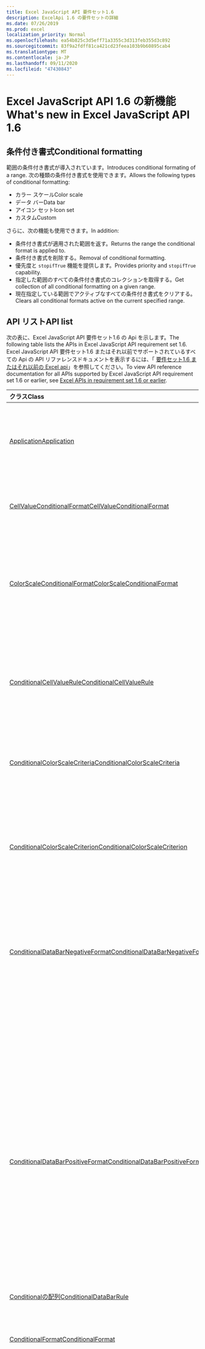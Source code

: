 ```yaml
---
title: Excel JavaScript API 要件セット1.6
description: ExcelApi 1.6 の要件セットの詳細
ms.date: 07/26/2019
ms.prod: excel
localization_priority: Normal
ms.openlocfilehash: ea54b825c3d5eff71a3355c3d313feb355d3c892
ms.sourcegitcommit: 83f9a2fdff81ca421cd23feea103b9b60895cab4
ms.translationtype: MT
ms.contentlocale: ja-JP
ms.lasthandoff: 09/11/2020
ms.locfileid: "47430843"
---
```

# <a name="whats-new-in-excel-javascript-api-16"></a><span data-ttu-id="142ec-103">Excel JavaScript API 1.6 の新機能</span><span class="sxs-lookup"><span data-stu-id="142ec-103">What's new in Excel JavaScript API 1.6</span></span>

## <a name="conditional-formatting"></a><span data-ttu-id="142ec-104">条件付き書式</span><span class="sxs-lookup"><span data-stu-id="142ec-104">Conditional formatting</span></span>

<span data-ttu-id="142ec-105">範囲の条件付き書式が導入されています。</span><span class="sxs-lookup"><span data-stu-id="142ec-105">Introduces conditional formating of a range.</span></span> <span data-ttu-id="142ec-106">次の種類の条件付き書式を使用できます。</span><span class="sxs-lookup"><span data-stu-id="142ec-106">Allows the following types of conditional formatting:</span></span>

* <span data-ttu-id="142ec-107">カラー スケール</span><span class="sxs-lookup"><span data-stu-id="142ec-107">Color scale</span></span>
* <span data-ttu-id="142ec-108">データ バー</span><span class="sxs-lookup"><span data-stu-id="142ec-108">Data bar</span></span>
* <span data-ttu-id="142ec-109">アイコン セット</span><span class="sxs-lookup"><span data-stu-id="142ec-109">Icon set</span></span>
* <span data-ttu-id="142ec-110">カスタム</span><span class="sxs-lookup"><span data-stu-id="142ec-110">Custom</span></span>

<span data-ttu-id="142ec-111">さらに、次の機能も使用できます。</span><span class="sxs-lookup"><span data-stu-id="142ec-111">In addition:</span></span>

* <span data-ttu-id="142ec-112">条件付き書式が適用された範囲を返す。</span><span class="sxs-lookup"><span data-stu-id="142ec-112">Returns the range the conditional format is applied to.</span></span>
* <span data-ttu-id="142ec-113">条件付き書式を削除する。</span><span class="sxs-lookup"><span data-stu-id="142ec-113">Removal of conditional formatting.</span></span>
* <span data-ttu-id="142ec-114">優先度と `stopifTrue` 機能を提供します。</span><span class="sxs-lookup"><span data-stu-id="142ec-114">Provides priority and `stopifTrue` capability.</span></span>
* <span data-ttu-id="142ec-115">指定した範囲のすべての条件付き書式のコレクションを取得する。</span><span class="sxs-lookup"><span data-stu-id="142ec-115">Get collection of all conditional formatting on a given range.</span></span>
* <span data-ttu-id="142ec-116">現在指定している範囲でアクティブなすべての条件付き書式をクリアする。</span><span class="sxs-lookup"><span data-stu-id="142ec-116">Clears all conditional formats active on the current specified range.</span></span>

## <a name="api-list"></a><span data-ttu-id="142ec-117">API リスト</span><span class="sxs-lookup"><span data-stu-id="142ec-117">API list</span></span>

<span data-ttu-id="142ec-118">次の表に、Excel JavaScript API 要件セット1.6 の Api を示します。</span><span class="sxs-lookup"><span data-stu-id="142ec-118">The following table lists the APIs in Excel JavaScript API requirement set 1.6.</span></span> <span data-ttu-id="142ec-119">Excel JavaScript API 要件セット1.6 またはそれ以前でサポートされているすべての Api の API リファレンスドキュメントを表示するには、「 [要件セット1.6 またはそれ以前の Excel api](/javascript/api/excel?view=excel-js-1.6&preserve-view=true)」を参照してください。</span><span class="sxs-lookup"><span data-stu-id="142ec-119">To view API reference documentation for all APIs supported by Excel JavaScript API requirement set 1.6 or earlier, see [Excel APIs in requirement set 1.6 or earlier](/javascript/api/excel?view=excel-js-1.6&preserve-view=true).</span></span>

| <span data-ttu-id="142ec-120">クラス</span><span class="sxs-lookup"><span data-stu-id="142ec-120">Class</span></span> | <span data-ttu-id="142ec-121">フィールド</span><span class="sxs-lookup"><span data-stu-id="142ec-121">Fields</span></span> | <span data-ttu-id="142ec-122">説明</span><span class="sxs-lookup"><span data-stu-id="142ec-122">Description</span></span> |
|:---|:---|:---|
|[<span data-ttu-id="142ec-123">Application</span><span class="sxs-lookup"><span data-stu-id="142ec-123">Application</span></span>](/javascript/api/excel/excel.application)|[<span data-ttu-id="142ec-124">suspendApiCalculationUntilNextSync()</span><span class="sxs-lookup"><span data-stu-id="142ec-124">suspendApiCalculationUntilNextSync()</span></span>](/javascript/api/excel/excel.application#suspendapicalculationuntilnextsync--)|<span data-ttu-id="142ec-p103">次の "context.sync()" が呼び出されるまで、計算を中断します。設定されると、依存関係が確実に伝達されるようにブックを再計算するのは開発者の責任です。</span><span class="sxs-lookup"><span data-stu-id="142ec-p103">Suspends calculation until the next "context.sync()" is called. Once set, it is the developer's responsibility to re-calc the workbook, to ensure that any dependencies are propagated.</span></span>|
|[<span data-ttu-id="142ec-127">CellValueConditionalFormat</span><span class="sxs-lookup"><span data-stu-id="142ec-127">CellValueConditionalFormat</span></span>](/javascript/api/excel/excel.cellvalueconditionalformat)|[<span data-ttu-id="142ec-128">format</span><span class="sxs-lookup"><span data-stu-id="142ec-128">format</span></span>](/javascript/api/excel/excel.cellvalueconditionalformat#format)|<span data-ttu-id="142ec-129">書式設定オブジェクトを返し、条件付き書式のフォント、塗りつぶし、罫線などのプロパティをカプセル化します。</span><span class="sxs-lookup"><span data-stu-id="142ec-129">Returns a format object, encapsulating the conditional formats font, fill, borders, and other properties.</span></span>|
||[<span data-ttu-id="142ec-130">除外</span><span class="sxs-lookup"><span data-stu-id="142ec-130">rule</span></span>](/javascript/api/excel/excel.cellvalueconditionalformat#rule)|<span data-ttu-id="142ec-131">この条件付き書式の Rule オブジェクトを表します。</span><span class="sxs-lookup"><span data-stu-id="142ec-131">Represents the Rule object on this conditional format.</span></span>|
|[<span data-ttu-id="142ec-132">ColorScaleConditionalFormat</span><span class="sxs-lookup"><span data-stu-id="142ec-132">ColorScaleConditionalFormat</span></span>](/javascript/api/excel/excel.colorscaleconditionalformat)|[<span data-ttu-id="142ec-133">criteria</span><span class="sxs-lookup"><span data-stu-id="142ec-133">criteria</span></span>](/javascript/api/excel/excel.colorscaleconditionalformat#criteria)|<span data-ttu-id="142ec-134">カラースケールの基準。</span><span class="sxs-lookup"><span data-stu-id="142ec-134">The criteria of the color scale.</span></span> <span data-ttu-id="142ec-135">2ポイントのカラースケールを使用している場合、中点はオプションです。</span><span class="sxs-lookup"><span data-stu-id="142ec-135">Midpoint is optional when using a two point color scale.</span></span>|
||[<span data-ttu-id="142ec-136">threeColorScale</span><span class="sxs-lookup"><span data-stu-id="142ec-136">threeColorScale</span></span>](/javascript/api/excel/excel.colorscaleconditionalformat#threecolorscale)|<span data-ttu-id="142ec-137">True の場合、カラースケールには3つのポイント (最小、中点、最大) が設定されます。それ以外の場合は、2つ (最小、最大) が設定されます。</span><span class="sxs-lookup"><span data-stu-id="142ec-137">If true the color scale will have three points (minimum, midpoint, maximum), otherwise it will have two (minimum, maximum).</span></span>|
|[<span data-ttu-id="142ec-138">ConditionalCellValueRule</span><span class="sxs-lookup"><span data-stu-id="142ec-138">ConditionalCellValueRule</span></span>](/javascript/api/excel/excel.conditionalcellvaluerule)|[<span data-ttu-id="142ec-139">formula1</span><span class="sxs-lookup"><span data-stu-id="142ec-139">formula1</span></span>](/javascript/api/excel/excel.conditionalcellvaluerule#formula1)|<span data-ttu-id="142ec-140">条件付き書式ルールを評価するために必要な場合、数式。</span><span class="sxs-lookup"><span data-stu-id="142ec-140">The formula, if required, to evaluate the conditional format rule on.</span></span>|
||[<span data-ttu-id="142ec-141">formula2</span><span class="sxs-lookup"><span data-stu-id="142ec-141">formula2</span></span>](/javascript/api/excel/excel.conditionalcellvaluerule#formula2)|<span data-ttu-id="142ec-142">条件付き書式ルールを評価するために必要な場合、数式。</span><span class="sxs-lookup"><span data-stu-id="142ec-142">The formula, if required, to evaluate the conditional format rule on.</span></span>|
||[<span data-ttu-id="142ec-143">operator</span><span class="sxs-lookup"><span data-stu-id="142ec-143">operator</span></span>](/javascript/api/excel/excel.conditionalcellvaluerule#operator)|<span data-ttu-id="142ec-144">テキスト条件付き書式の演算子を指定します。</span><span class="sxs-lookup"><span data-stu-id="142ec-144">The operator of the text conditional format.</span></span>|
|[<span data-ttu-id="142ec-145">ConditionalColorScaleCriteria</span><span class="sxs-lookup"><span data-stu-id="142ec-145">ConditionalColorScaleCriteria</span></span>](/javascript/api/excel/excel.conditionalcolorscalecriteria)|[<span data-ttu-id="142ec-146">maximum</span><span class="sxs-lookup"><span data-stu-id="142ec-146">maximum</span></span>](/javascript/api/excel/excel.conditionalcolorscalecriteria#maximum)|<span data-ttu-id="142ec-147">最大ポイントのカラー スケール条件。</span><span class="sxs-lookup"><span data-stu-id="142ec-147">The maximum point Color Scale Criterion.</span></span>|
||[<span data-ttu-id="142ec-148">地点</span><span class="sxs-lookup"><span data-stu-id="142ec-148">midpoint</span></span>](/javascript/api/excel/excel.conditionalcolorscalecriteria#midpoint)|<span data-ttu-id="142ec-149">カラー スケールが 3 色スケールの場合のカラー スケール条件の中間値。</span><span class="sxs-lookup"><span data-stu-id="142ec-149">The midpoint Color Scale Criterion if the color scale is a 3-color scale.</span></span>|
||[<span data-ttu-id="142ec-150">minimum</span><span class="sxs-lookup"><span data-stu-id="142ec-150">minimum</span></span>](/javascript/api/excel/excel.conditionalcolorscalecriteria#minimum)|<span data-ttu-id="142ec-151">最小ポイントのカラー スケール条件。</span><span class="sxs-lookup"><span data-stu-id="142ec-151">The minimum point Color Scale Criterion.</span></span>|
|[<span data-ttu-id="142ec-152">ConditionalColorScaleCriterion</span><span class="sxs-lookup"><span data-stu-id="142ec-152">ConditionalColorScaleCriterion</span></span>](/javascript/api/excel/excel.conditionalcolorscalecriterion)|[<span data-ttu-id="142ec-153">color</span><span class="sxs-lookup"><span data-stu-id="142ec-153">color</span></span>](/javascript/api/excel/excel.conditionalcolorscalecriterion#color)|<span data-ttu-id="142ec-154">色スケールの色を表す HTML カラーコード。</span><span class="sxs-lookup"><span data-stu-id="142ec-154">HTML color code representation of the color scale color.</span></span> <span data-ttu-id="142ec-155">例:</span><span class="sxs-lookup"><span data-stu-id="142ec-155">E.g.</span></span> <span data-ttu-id="142ec-156">#FF0000 は赤を表します。</span><span class="sxs-lookup"><span data-stu-id="142ec-156">#FF0000 represents Red.</span></span>|
||[<span data-ttu-id="142ec-157">formula</span><span class="sxs-lookup"><span data-stu-id="142ec-157">formula</span></span>](/javascript/api/excel/excel.conditionalcolorscalecriterion#formula)|<span data-ttu-id="142ec-158">数値、数式、(型が LowestValue の場合は) null。</span><span class="sxs-lookup"><span data-stu-id="142ec-158">A number, a formula, or null (if Type is LowestValue).</span></span>|
||[<span data-ttu-id="142ec-159">type</span><span class="sxs-lookup"><span data-stu-id="142ec-159">type</span></span>](/javascript/api/excel/excel.conditionalcolorscalecriterion#type)|<span data-ttu-id="142ec-160">条件式の基準となる条件式を指定します。</span><span class="sxs-lookup"><span data-stu-id="142ec-160">What the criterion conditional formula should be based on.</span></span>|
|[<span data-ttu-id="142ec-161">ConditionalDataBarNegativeFormat</span><span class="sxs-lookup"><span data-stu-id="142ec-161">ConditionalDataBarNegativeFormat</span></span>](/javascript/api/excel/excel.conditionaldatabarnegativeformat)|[<span data-ttu-id="142ec-162">borderColor</span><span class="sxs-lookup"><span data-stu-id="142ec-162">borderColor</span></span>](/javascript/api/excel/excel.conditionaldatabarnegativeformat#bordercolor)|<span data-ttu-id="142ec-163">枠線の色を表す HTML カラー コード。形式は #RRGGBB (例: "FFA500")、または名前付きの HTML 色 (例: "オレンジ") です。</span><span class="sxs-lookup"><span data-stu-id="142ec-163">HTML color code representing the color of the border line, of the form #RRGGBB (e.g. "FFA500") or as a named HTML color (e.g. "orange").</span></span>|
||[<span data-ttu-id="142ec-164">fillColor</span><span class="sxs-lookup"><span data-stu-id="142ec-164">fillColor</span></span>](/javascript/api/excel/excel.conditionaldatabarnegativeformat#fillcolor)|<span data-ttu-id="142ec-165">塗りつぶしの色を表す HTML カラー コード。#RRGGBB 形式 (例: "FFA500")、または名前付きの HTML 色 (例: "orange") として示されます。</span><span class="sxs-lookup"><span data-stu-id="142ec-165">HTML color code representing the fill color, of the form #RRGGBB (e.g. "FFA500") or as a named HTML color (e.g. "orange").</span></span>|
||[<span data-ttu-id="142ec-166">matchPositiveBorderColor</span><span class="sxs-lookup"><span data-stu-id="142ec-166">matchPositiveBorderColor</span></span>](/javascript/api/excel/excel.conditionaldatabarnegativeformat#matchpositivebordercolor)|<span data-ttu-id="142ec-167">負の DataBar に正の DataBar と同じ枠線の色があるかどうかを表すブール値。</span><span class="sxs-lookup"><span data-stu-id="142ec-167">Boolean representation of whether or not the negative DataBar has the same border color as the positive DataBar.</span></span>|
||[<span data-ttu-id="142ec-168">matchPositiveFillColor</span><span class="sxs-lookup"><span data-stu-id="142ec-168">matchPositiveFillColor</span></span>](/javascript/api/excel/excel.conditionaldatabarnegativeformat#matchpositivefillcolor)|<span data-ttu-id="142ec-169">負の DataBar に正の DataBar と同じ塗りつぶしの色があるかどうかを表すブール値。</span><span class="sxs-lookup"><span data-stu-id="142ec-169">Boolean representation of whether or not the negative DataBar has the same fill color as the positive DataBar.</span></span>|
|[<span data-ttu-id="142ec-170">ConditionalDataBarPositiveFormat</span><span class="sxs-lookup"><span data-stu-id="142ec-170">ConditionalDataBarPositiveFormat</span></span>](/javascript/api/excel/excel.conditionaldatabarpositiveformat)|[<span data-ttu-id="142ec-171">borderColor</span><span class="sxs-lookup"><span data-stu-id="142ec-171">borderColor</span></span>](/javascript/api/excel/excel.conditionaldatabarpositiveformat#bordercolor)|<span data-ttu-id="142ec-172">枠線の色を表す HTML カラー コード。形式は #RRGGBB (例: "FFA500")、または名前付きの HTML 色 (例: "オレンジ") です。</span><span class="sxs-lookup"><span data-stu-id="142ec-172">HTML color code representing the color of the border line, of the form #RRGGBB (e.g. "FFA500") or as a named HTML color (e.g. "orange").</span></span>|
||[<span data-ttu-id="142ec-173">fillColor</span><span class="sxs-lookup"><span data-stu-id="142ec-173">fillColor</span></span>](/javascript/api/excel/excel.conditionaldatabarpositiveformat#fillcolor)|<span data-ttu-id="142ec-174">塗りつぶしの色を表す HTML カラー コード。#RRGGBB 形式 (例: "FFA500")、または名前付きの HTML 色 (例: "orange") として示されます。</span><span class="sxs-lookup"><span data-stu-id="142ec-174">HTML color code representing the fill color, of the form #RRGGBB (e.g. "FFA500") or as a named HTML color (e.g. "orange").</span></span>|
||[<span data-ttu-id="142ec-175">gradientFill</span><span class="sxs-lookup"><span data-stu-id="142ec-175">gradientFill</span></span>](/javascript/api/excel/excel.conditionaldatabarpositiveformat#gradientfill)|<span data-ttu-id="142ec-176">DataBar のグラデーションの有無を表すブール値。</span><span class="sxs-lookup"><span data-stu-id="142ec-176">Boolean representation of whether or not the DataBar has a gradient.</span></span>|
|[<span data-ttu-id="142ec-177">Conditionalの配列</span><span class="sxs-lookup"><span data-stu-id="142ec-177">ConditionalDataBarRule</span></span>](/javascript/api/excel/excel.conditionaldatabarrule)|[<span data-ttu-id="142ec-178">formula</span><span class="sxs-lookup"><span data-stu-id="142ec-178">formula</span></span>](/javascript/api/excel/excel.conditionaldatabarrule#formula)|<span data-ttu-id="142ec-179">databar のルールを評価するために必要な場合、数式。</span><span class="sxs-lookup"><span data-stu-id="142ec-179">The formula, if required, to evaluate the databar rule on.</span></span>|
||[<span data-ttu-id="142ec-180">type</span><span class="sxs-lookup"><span data-stu-id="142ec-180">type</span></span>](/javascript/api/excel/excel.conditionaldatabarrule#type)|<span data-ttu-id="142ec-181">Databar のルールの種類。</span><span class="sxs-lookup"><span data-stu-id="142ec-181">The type of rule for the databar.</span></span>|
|[<span data-ttu-id="142ec-182">ConditionalFormat</span><span class="sxs-lookup"><span data-stu-id="142ec-182">ConditionalFormat</span></span>](/javascript/api/excel/excel.conditionalformat)|[<span data-ttu-id="142ec-183">delete()</span><span class="sxs-lookup"><span data-stu-id="142ec-183">delete()</span></span>](/javascript/api/excel/excel.conditionalformat#delete--)|<span data-ttu-id="142ec-184">この条件付き書式を削除します。</span><span class="sxs-lookup"><span data-stu-id="142ec-184">Deletes this conditional format.</span></span>|
||[<span data-ttu-id="142ec-185">getRange()</span><span class="sxs-lookup"><span data-stu-id="142ec-185">getRange()</span></span>](/javascript/api/excel/excel.conditionalformat#getrange--)|<span data-ttu-id="142ec-186">条件付き書式が適用された範囲を返す。</span><span class="sxs-lookup"><span data-stu-id="142ec-186">Returns the range the conditonal format is applied to.</span></span> <span data-ttu-id="142ec-187">複数の範囲に条件付き書式を適用すると、エラーがスローされます。</span><span class="sxs-lookup"><span data-stu-id="142ec-187">Throws an error if the conditional format is applied to multiple ranges.</span></span> <span data-ttu-id="142ec-188">読み取り専用です。</span><span class="sxs-lookup"><span data-stu-id="142ec-188">Read-only.</span></span>|
||[<span data-ttu-id="142ec-189">getRangeOrNullObject()</span><span class="sxs-lookup"><span data-stu-id="142ec-189">getRangeOrNullObject()</span></span>](/javascript/api/excel/excel.conditionalformat#getrangeornullobject--)|<span data-ttu-id="142ec-190">Conditonal 書式が適用される範囲を返します。または、複数の範囲に条件付き書式が適用されている場合は、null オブジェクトを返します。</span><span class="sxs-lookup"><span data-stu-id="142ec-190">Returns the range the conditonal format is applied to, or a null object if the conditional format is applied to multiple ranges.</span></span> <span data-ttu-id="142ec-191">読み取り専用です。</span><span class="sxs-lookup"><span data-stu-id="142ec-191">Read-only.</span></span>|
||[<span data-ttu-id="142ec-192">的</span><span class="sxs-lookup"><span data-stu-id="142ec-192">priority</span></span>](/javascript/api/excel/excel.conditionalformat#priority)|<span data-ttu-id="142ec-193">この条件付き書式が現在存在している条件付き書式コレクション内の優先度 (またはインデックス)。</span><span class="sxs-lookup"><span data-stu-id="142ec-193">The priority (or index) within the conditional format collection that this conditional format currently exists in.</span></span> <span data-ttu-id="142ec-194">これも変更する</span><span class="sxs-lookup"><span data-stu-id="142ec-194">Changing this also</span></span>|
||[<span data-ttu-id="142ec-195">cellValue</span><span class="sxs-lookup"><span data-stu-id="142ec-195">cellValue</span></span>](/javascript/api/excel/excel.conditionalformat#cellvalue)|<span data-ttu-id="142ec-196">現在の条件付き書式が CellValue 型の場合は、セル値の条件付き書式プロパティを返します。</span><span class="sxs-lookup"><span data-stu-id="142ec-196">Returns the cell value conditional format properties if the current conditional format is a CellValue type.</span></span>|
||[<span data-ttu-id="142ec-197">cellValueOrNullObject</span><span class="sxs-lookup"><span data-stu-id="142ec-197">cellValueOrNullObject</span></span>](/javascript/api/excel/excel.conditionalformat#cellvalueornullobject)|<span data-ttu-id="142ec-198">現在の条件付き書式が CellValue 型の場合は、セル値の条件付き書式プロパティを返します。</span><span class="sxs-lookup"><span data-stu-id="142ec-198">Returns the cell value conditional format properties if the current conditional format is a CellValue type.</span></span>|
||[<span data-ttu-id="142ec-199">colorScale</span><span class="sxs-lookup"><span data-stu-id="142ec-199">colorScale</span></span>](/javascript/api/excel/excel.conditionalformat#colorscale)|<span data-ttu-id="142ec-200">現在の条件付き書式が ColorScale 型の場合は、ColorScale 条件付き書式プロパティを返します。</span><span class="sxs-lookup"><span data-stu-id="142ec-200">Returns the ColorScale conditional format properties if the current conditional format is an ColorScale type.</span></span> <span data-ttu-id="142ec-201">読み取り専用です。</span><span class="sxs-lookup"><span data-stu-id="142ec-201">Read-only.</span></span>|
||[<span data-ttu-id="142ec-202">colorScaleOrNullObject</span><span class="sxs-lookup"><span data-stu-id="142ec-202">colorScaleOrNullObject</span></span>](/javascript/api/excel/excel.conditionalformat#colorscaleornullobject)|<span data-ttu-id="142ec-203">現在の条件付き書式が ColorScale 型の場合は、ColorScale 条件付き書式プロパティを返します。</span><span class="sxs-lookup"><span data-stu-id="142ec-203">Returns the ColorScale conditional format properties if the current conditional format is an ColorScale type.</span></span> <span data-ttu-id="142ec-204">読み取り専用です。</span><span class="sxs-lookup"><span data-stu-id="142ec-204">Read-only.</span></span>|
||[<span data-ttu-id="142ec-205">配色</span><span class="sxs-lookup"><span data-stu-id="142ec-205">custom</span></span>](/javascript/api/excel/excel.conditionalformat#custom)|<span data-ttu-id="142ec-206">現在の条件付き書式がカスタム型の場合は、カスタムの条件付き書式プロパティを返します。</span><span class="sxs-lookup"><span data-stu-id="142ec-206">Returns the custom conditional format properties if the current conditional format is a custom type.</span></span> <span data-ttu-id="142ec-207">読み取り専用です。</span><span class="sxs-lookup"><span data-stu-id="142ec-207">Read-only.</span></span>|
||[<span data-ttu-id="142ec-208">customOrNullObject</span><span class="sxs-lookup"><span data-stu-id="142ec-208">customOrNullObject</span></span>](/javascript/api/excel/excel.conditionalformat#customornullobject)|<span data-ttu-id="142ec-209">現在の条件付き書式がカスタム型の場合は、カスタムの条件付き書式プロパティを返します。</span><span class="sxs-lookup"><span data-stu-id="142ec-209">Returns the custom conditional format properties if the current conditional format is a custom type.</span></span> <span data-ttu-id="142ec-210">読み取り専用です。</span><span class="sxs-lookup"><span data-stu-id="142ec-210">Read-only.</span></span>|
||[<span data-ttu-id="142ec-211">dataBar</span><span class="sxs-lookup"><span data-stu-id="142ec-211">dataBar</span></span>](/javascript/api/excel/excel.conditionalformat#databar)|<span data-ttu-id="142ec-212">現在の条件付き書式がデータバーの場合、データバーのプロパティを返します。</span><span class="sxs-lookup"><span data-stu-id="142ec-212">Returns the data bar properties if the current conditional format is a data bar.</span></span> <span data-ttu-id="142ec-213">読み取り専用です。</span><span class="sxs-lookup"><span data-stu-id="142ec-213">Read-only.</span></span>|
||[<span data-ttu-id="142ec-214">dataBarOrNullObject</span><span class="sxs-lookup"><span data-stu-id="142ec-214">dataBarOrNullObject</span></span>](/javascript/api/excel/excel.conditionalformat#databarornullobject)|<span data-ttu-id="142ec-215">現在の条件付き書式がデータバーの場合、データバーのプロパティを返します。</span><span class="sxs-lookup"><span data-stu-id="142ec-215">Returns the data bar properties if the current conditional format is a data bar.</span></span> <span data-ttu-id="142ec-216">読み取り専用です。</span><span class="sxs-lookup"><span data-stu-id="142ec-216">Read-only.</span></span>|
||[<span data-ttu-id="142ec-217">iconSet</span><span class="sxs-lookup"><span data-stu-id="142ec-217">iconSet</span></span>](/javascript/api/excel/excel.conditionalformat#iconset)|<span data-ttu-id="142ec-218">現在の条件付き書式が IconSet 型の場合は、IconSet 条件付き書式プロパティを返します。</span><span class="sxs-lookup"><span data-stu-id="142ec-218">Returns the IconSet conditional format properties if the current conditional format is an IconSet type.</span></span> <span data-ttu-id="142ec-219">読み取り専用です。</span><span class="sxs-lookup"><span data-stu-id="142ec-219">Read-only.</span></span>|
||[<span data-ttu-id="142ec-220">iconSetOrNullObject</span><span class="sxs-lookup"><span data-stu-id="142ec-220">iconSetOrNullObject</span></span>](/javascript/api/excel/excel.conditionalformat#iconsetornullobject)|<span data-ttu-id="142ec-221">現在の条件付き書式が IconSet 型の場合は、IconSet 条件付き書式プロパティを返します。</span><span class="sxs-lookup"><span data-stu-id="142ec-221">Returns the IconSet conditional format properties if the current conditional format is an IconSet type.</span></span> <span data-ttu-id="142ec-222">読み取り専用です。</span><span class="sxs-lookup"><span data-stu-id="142ec-222">Read-only.</span></span>|
||[<span data-ttu-id="142ec-223">id</span><span class="sxs-lookup"><span data-stu-id="142ec-223">id</span></span>](/javascript/api/excel/excel.conditionalformat#id)|<span data-ttu-id="142ec-224">現在の ConditionalFormatCollection 内での条件付き書式の優先順位。</span><span class="sxs-lookup"><span data-stu-id="142ec-224">The Priority of the Conditional Format within the current ConditionalFormatCollection.</span></span> <span data-ttu-id="142ec-225">読み取り専用です。</span><span class="sxs-lookup"><span data-stu-id="142ec-225">Read-only.</span></span>|
||[<span data-ttu-id="142ec-226">3-d</span><span class="sxs-lookup"><span data-stu-id="142ec-226">preset</span></span>](/javascript/api/excel/excel.conditionalformat#preset)|<span data-ttu-id="142ec-227">事前設定の条件の条件付き書式を返します。</span><span class="sxs-lookup"><span data-stu-id="142ec-227">Returns the preset criteria conditional format.</span></span> <span data-ttu-id="142ec-228">詳細については、「PresetCriteriaConditionalFormat」を参照してください。</span><span class="sxs-lookup"><span data-stu-id="142ec-228">See Excel.PresetCriteriaConditionalFormat for more details.</span></span>|
||[<span data-ttu-id="142ec-229">presetOrNullObject</span><span class="sxs-lookup"><span data-stu-id="142ec-229">presetOrNullObject</span></span>](/javascript/api/excel/excel.conditionalformat#presetornullobject)|<span data-ttu-id="142ec-230">事前設定の条件の条件付き書式を返します。</span><span class="sxs-lookup"><span data-stu-id="142ec-230">Returns the preset criteria conditional format.</span></span> <span data-ttu-id="142ec-231">詳細については、「PresetCriteriaConditionalFormat」を参照してください。</span><span class="sxs-lookup"><span data-stu-id="142ec-231">See Excel.PresetCriteriaConditionalFormat for more details.</span></span>|
||[<span data-ttu-id="142ec-232">textComparison</span><span class="sxs-lookup"><span data-stu-id="142ec-232">textComparison</span></span>](/javascript/api/excel/excel.conditionalformat#textcomparison)|<span data-ttu-id="142ec-233">現在の条件付き書式がテキスト型の場合、特定のテキスト条件付き書式プロパティを返します。</span><span class="sxs-lookup"><span data-stu-id="142ec-233">Returns the specific text conditional format properties if the current conditional format is a text type.</span></span>|
||[<span data-ttu-id="142ec-234">textComparisonOrNullObject</span><span class="sxs-lookup"><span data-stu-id="142ec-234">textComparisonOrNullObject</span></span>](/javascript/api/excel/excel.conditionalformat#textcomparisonornullobject)|<span data-ttu-id="142ec-235">現在の条件付き書式がテキスト型の場合、特定のテキスト条件付き書式プロパティを返します。</span><span class="sxs-lookup"><span data-stu-id="142ec-235">Returns the specific text conditional format properties if the current conditional format is a text type.</span></span>|
||[<span data-ttu-id="142ec-236">topBottom</span><span class="sxs-lookup"><span data-stu-id="142ec-236">topBottom</span></span>](/javascript/api/excel/excel.conditionalformat#topbottom)|<span data-ttu-id="142ec-237">現在の条件付き書式が TopBottom 型の場合、上位/下位条件付き書式プロパティを返します。</span><span class="sxs-lookup"><span data-stu-id="142ec-237">Returns the Top/Bottom conditional format properties if the current conditional format is an TopBottom type.</span></span>|
||[<span data-ttu-id="142ec-238">topBottomOrNullObject</span><span class="sxs-lookup"><span data-stu-id="142ec-238">topBottomOrNullObject</span></span>](/javascript/api/excel/excel.conditionalformat#topbottomornullobject)|<span data-ttu-id="142ec-239">現在の条件付き書式が TopBottom 型の場合、上位/下位条件付き書式プロパティを返します。</span><span class="sxs-lookup"><span data-stu-id="142ec-239">Returns the Top/Bottom conditional format properties if the current conditional format is an TopBottom type.</span></span>|
||[<span data-ttu-id="142ec-240">type</span><span class="sxs-lookup"><span data-stu-id="142ec-240">type</span></span>](/javascript/api/excel/excel.conditionalformat#type)|<span data-ttu-id="142ec-241">条件付き書式の種類を指定します。</span><span class="sxs-lookup"><span data-stu-id="142ec-241">A type of conditional format.</span></span> <span data-ttu-id="142ec-242">一度に設定できるのは1つだけです。</span><span class="sxs-lookup"><span data-stu-id="142ec-242">Only one can be set at a time.</span></span> <span data-ttu-id="142ec-243">読み取り専用です。</span><span class="sxs-lookup"><span data-stu-id="142ec-243">Read-only.</span></span>|
||[<span data-ttu-id="142ec-244">stopIfTrue</span><span class="sxs-lookup"><span data-stu-id="142ec-244">stopIfTrue</span></span>](/javascript/api/excel/excel.conditionalformat#stopiftrue)|<span data-ttu-id="142ec-245">この条件付き書式の条件が満たされた場合、優先順位の低い書式はそのセルに影響を及ぼしません。</span><span class="sxs-lookup"><span data-stu-id="142ec-245">If the conditions of this conditional format are met, no lower-priority formats shall take effect on that cell.</span></span>|
|[<span data-ttu-id="142ec-246">ConditionalFormatCollection</span><span class="sxs-lookup"><span data-stu-id="142ec-246">ConditionalFormatCollection</span></span>](/javascript/api/excel/excel.conditionalformatcollection)|[<span data-ttu-id="142ec-247">追加 (種類: ConditionalFormatType)</span><span class="sxs-lookup"><span data-stu-id="142ec-247">add(type: Excel.ConditionalFormatType)</span></span>](/javascript/api/excel/excel.conditionalformatcollection#add-type-)|<span data-ttu-id="142ec-248">新しい条件付き書式をコレクションの先頭/最上位の優先度に追加します。</span><span class="sxs-lookup"><span data-stu-id="142ec-248">Adds a new conditional format to the collection at the first/top priority.</span></span>|
||[<span data-ttu-id="142ec-249">clearAll ()</span><span class="sxs-lookup"><span data-stu-id="142ec-249">clearAll()</span></span>](/javascript/api/excel/excel.conditionalformatcollection#clearall--)|<span data-ttu-id="142ec-250">現在指定している範囲でアクティブなすべての条件付き書式をクリアする。</span><span class="sxs-lookup"><span data-stu-id="142ec-250">Clears all conditional formats active on the current specified range.</span></span>|
||[<span data-ttu-id="142ec-251">getCount()</span><span class="sxs-lookup"><span data-stu-id="142ec-251">getCount()</span></span>](/javascript/api/excel/excel.conditionalformatcollection#getcount--)|<span data-ttu-id="142ec-252">ブック内の条件付き書式の数を返します。</span><span class="sxs-lookup"><span data-stu-id="142ec-252">Returns the number of conditional formats in the workbook.</span></span> <span data-ttu-id="142ec-253">読み取り専用です。</span><span class="sxs-lookup"><span data-stu-id="142ec-253">Read-only.</span></span>|
||[<span data-ttu-id="142ec-254">getItem(id: string)</span><span class="sxs-lookup"><span data-stu-id="142ec-254">getItem(id: string)</span></span>](/javascript/api/excel/excel.conditionalformatcollection#getitem-id-)|<span data-ttu-id="142ec-255">指定された ID に対応する条件付き書式を返します。</span><span class="sxs-lookup"><span data-stu-id="142ec-255">Returns a conditional format for the given ID.</span></span>|
||[<span data-ttu-id="142ec-256">getItemAt(index: number)</span><span class="sxs-lookup"><span data-stu-id="142ec-256">getItemAt(index: number)</span></span>](/javascript/api/excel/excel.conditionalformatcollection#getitemat-index-)|<span data-ttu-id="142ec-257">指定されたインデックスに条件付き書式を返します。</span><span class="sxs-lookup"><span data-stu-id="142ec-257">Returns a conditional format at the given index.</span></span>|
||[<span data-ttu-id="142ec-258">items</span><span class="sxs-lookup"><span data-stu-id="142ec-258">items</span></span>](/javascript/api/excel/excel.conditionalformatcollection#items)|<span data-ttu-id="142ec-259">このコレクション内に読み込まれた子アイテムを取得します。</span><span class="sxs-lookup"><span data-stu-id="142ec-259">Gets the loaded child items in this collection.</span></span>|
|[<span data-ttu-id="142ec-260">ConditionalFormatRule</span><span class="sxs-lookup"><span data-stu-id="142ec-260">ConditionalFormatRule</span></span>](/javascript/api/excel/excel.conditionalformatrule)|[<span data-ttu-id="142ec-261">formula</span><span class="sxs-lookup"><span data-stu-id="142ec-261">formula</span></span>](/javascript/api/excel/excel.conditionalformatrule#formula)|<span data-ttu-id="142ec-262">条件付き書式ルールを評価するために必要な場合、数式。</span><span class="sxs-lookup"><span data-stu-id="142ec-262">The formula, if required, to evaluate the conditional format rule on.</span></span>|
||[<span data-ttu-id="142ec-263">formulaLocal</span><span class="sxs-lookup"><span data-stu-id="142ec-263">formulaLocal</span></span>](/javascript/api/excel/excel.conditionalformatrule#formulalocal)|<span data-ttu-id="142ec-264">ユーザーの言語で条件付き書式ルールを評価するために必要な場合、数式。</span><span class="sxs-lookup"><span data-stu-id="142ec-264">The formula, if required, to evaluate the conditional format rule on in the user's language.</span></span>|
||[<span data-ttu-id="142ec-265">formulaR1C1</span><span class="sxs-lookup"><span data-stu-id="142ec-265">formulaR1C1</span></span>](/javascript/api/excel/excel.conditionalformatrule#formular1c1)|<span data-ttu-id="142ec-266">R1C1 形式の表記法で条件付き書式ルールを評価するために必要な場合、数式。</span><span class="sxs-lookup"><span data-stu-id="142ec-266">The formula, if required, to evaluate the conditional format rule on in R1C1-style notation.</span></span>|
|[<span data-ttu-id="142ec-267">ConditionalIconCriterion</span><span class="sxs-lookup"><span data-stu-id="142ec-267">ConditionalIconCriterion</span></span>](/javascript/api/excel/excel.conditionaliconcriterion)|[<span data-ttu-id="142ec-268">customIcon</span><span class="sxs-lookup"><span data-stu-id="142ec-268">customIcon</span></span>](/javascript/api/excel/excel.conditionaliconcriterion#customicon)|<span data-ttu-id="142ec-269">既定の IconSet と異なる場合は現在の条件のカスタム アイコン、そうでない場合は null が返されます。</span><span class="sxs-lookup"><span data-stu-id="142ec-269">The custom icon for the current criterion if different from the default IconSet, else null will be returned.</span></span>|
||[<span data-ttu-id="142ec-270">formula</span><span class="sxs-lookup"><span data-stu-id="142ec-270">formula</span></span>](/javascript/api/excel/excel.conditionaliconcriterion#formula)|<span data-ttu-id="142ec-271">種類によっては数値または数式。</span><span class="sxs-lookup"><span data-stu-id="142ec-271">A number or a formula depending on the type.</span></span>|
||[<span data-ttu-id="142ec-272">operator</span><span class="sxs-lookup"><span data-stu-id="142ec-272">operator</span></span>](/javascript/api/excel/excel.conditionaliconcriterion#operator)|<span data-ttu-id="142ec-273">アイコンの条件付き書式のルールの種類ごとに、GreaterThan または GreaterThanOrEqual。</span><span class="sxs-lookup"><span data-stu-id="142ec-273">GreaterThan or GreaterThanOrEqual for each of the rule type for the Icon conditional format.</span></span>|
||[<span data-ttu-id="142ec-274">type</span><span class="sxs-lookup"><span data-stu-id="142ec-274">type</span></span>](/javascript/api/excel/excel.conditionaliconcriterion#type)|<span data-ttu-id="142ec-275">アイコンの条件式は次のものに基づいています。</span><span class="sxs-lookup"><span data-stu-id="142ec-275">What the icon conditional formula should be based on.</span></span>|
|[<span data-ttu-id="142ec-276">ConditionalPresetCriteriaRule</span><span class="sxs-lookup"><span data-stu-id="142ec-276">ConditionalPresetCriteriaRule</span></span>](/javascript/api/excel/excel.conditionalpresetcriteriarule)|[<span data-ttu-id="142ec-277">条件</span><span class="sxs-lookup"><span data-stu-id="142ec-277">criterion</span></span>](/javascript/api/excel/excel.conditionalpresetcriteriarule#criterion)|<span data-ttu-id="142ec-278">条件付き書式の条件を指定します。</span><span class="sxs-lookup"><span data-stu-id="142ec-278">The criterion of the conditional format.</span></span>|
|[<span data-ttu-id="142ec-279">ConditionalRangeBorder</span><span class="sxs-lookup"><span data-stu-id="142ec-279">ConditionalRangeBorder</span></span>](/javascript/api/excel/excel.conditionalrangeborder)|[<span data-ttu-id="142ec-280">color</span><span class="sxs-lookup"><span data-stu-id="142ec-280">color</span></span>](/javascript/api/excel/excel.conditionalrangeborder#color)|<span data-ttu-id="142ec-281">枠線の色を表す HTML カラー コード。形式は #RRGGBB (例: "FFA500")、または名前付きの HTML 色 (例: "オレンジ") です。</span><span class="sxs-lookup"><span data-stu-id="142ec-281">HTML color code representing the color of the border line, of the form #RRGGBB (e.g. "FFA500") or as a named HTML color (e.g. "orange").</span></span>|
||[<span data-ttu-id="142ec-282">sideIndex</span><span class="sxs-lookup"><span data-stu-id="142ec-282">sideIndex</span></span>](/javascript/api/excel/excel.conditionalrangeborder#sideindex)|<span data-ttu-id="142ec-283">罫線の特定の辺を表す定数値。</span><span class="sxs-lookup"><span data-stu-id="142ec-283">Constant value that indicates the specific side of the border.</span></span> <span data-ttu-id="142ec-284">詳細については、「Excel の ConditionalRangeBorderIndex」を参照してください。</span><span class="sxs-lookup"><span data-stu-id="142ec-284">See Excel.ConditionalRangeBorderIndex for details.</span></span> <span data-ttu-id="142ec-285">読み取り専用です。</span><span class="sxs-lookup"><span data-stu-id="142ec-285">Read-only.</span></span>|
||[<span data-ttu-id="142ec-286">style</span><span class="sxs-lookup"><span data-stu-id="142ec-286">style</span></span>](/javascript/api/excel/excel.conditionalrangeborder#style)|<span data-ttu-id="142ec-287">罫線の線スタイルを指定する、線スタイル定数のいずれか 1 つ。</span><span class="sxs-lookup"><span data-stu-id="142ec-287">One of the constants of line style specifying the line style for the border.</span></span> <span data-ttu-id="142ec-288">詳細については、「Excel BorderLineStyle」を参照してください。</span><span class="sxs-lookup"><span data-stu-id="142ec-288">See Excel.BorderLineStyle for details.</span></span>|
|[<span data-ttu-id="142ec-289">ConditionalRangeBorderCollection</span><span class="sxs-lookup"><span data-stu-id="142ec-289">ConditionalRangeBorderCollection</span></span>](/javascript/api/excel/excel.conditionalrangebordercollection)|[<span data-ttu-id="142ec-290">getItem (index: Excel. ConditionalRangeBorderIndex)</span><span class="sxs-lookup"><span data-stu-id="142ec-290">getItem(index: Excel.ConditionalRangeBorderIndex)</span></span>](/javascript/api/excel/excel.conditionalrangebordercollection#getitem-index-)|<span data-ttu-id="142ec-291">オブジェクトの名前を使用して、境界線オブジェクトを取得します。</span><span class="sxs-lookup"><span data-stu-id="142ec-291">Gets a border object using its name.</span></span>|
||[<span data-ttu-id="142ec-292">getItemAt(index: number)</span><span class="sxs-lookup"><span data-stu-id="142ec-292">getItemAt(index: number)</span></span>](/javascript/api/excel/excel.conditionalrangebordercollection#getitemat-index-)|<span data-ttu-id="142ec-293">オブジェクトのインデックスを使用して、境界線オブジェクトを取得します。</span><span class="sxs-lookup"><span data-stu-id="142ec-293">Gets a border object using its index.</span></span>|
||[<span data-ttu-id="142ec-294">bottom</span><span class="sxs-lookup"><span data-stu-id="142ec-294">bottom</span></span>](/javascript/api/excel/excel.conditionalrangebordercollection#bottom)|<span data-ttu-id="142ec-295">下罫線を取得します。</span><span class="sxs-lookup"><span data-stu-id="142ec-295">Gets the bottom border.</span></span> <span data-ttu-id="142ec-296">読み取り専用です。</span><span class="sxs-lookup"><span data-stu-id="142ec-296">Read-only.</span></span>|
||[<span data-ttu-id="142ec-297">count</span><span class="sxs-lookup"><span data-stu-id="142ec-297">count</span></span>](/javascript/api/excel/excel.conditionalrangebordercollection#count)|<span data-ttu-id="142ec-298">コレクションに含まれる境界線オブジェクトの数。</span><span class="sxs-lookup"><span data-stu-id="142ec-298">Number of border objects in the collection.</span></span> <span data-ttu-id="142ec-299">読み取り専用です。</span><span class="sxs-lookup"><span data-stu-id="142ec-299">Read-only.</span></span>|
||[<span data-ttu-id="142ec-300">items</span><span class="sxs-lookup"><span data-stu-id="142ec-300">items</span></span>](/javascript/api/excel/excel.conditionalrangebordercollection#items)|<span data-ttu-id="142ec-301">このコレクション内に読み込まれた子アイテムを取得します。</span><span class="sxs-lookup"><span data-stu-id="142ec-301">Gets the loaded child items in this collection.</span></span>|
||[<span data-ttu-id="142ec-302">left</span><span class="sxs-lookup"><span data-stu-id="142ec-302">left</span></span>](/javascript/api/excel/excel.conditionalrangebordercollection#left)|<span data-ttu-id="142ec-303">左罫線を取得します。</span><span class="sxs-lookup"><span data-stu-id="142ec-303">Gets the left border.</span></span> <span data-ttu-id="142ec-304">読み取り専用です。</span><span class="sxs-lookup"><span data-stu-id="142ec-304">Read-only.</span></span>|
||[<span data-ttu-id="142ec-305">right</span><span class="sxs-lookup"><span data-stu-id="142ec-305">right</span></span>](/javascript/api/excel/excel.conditionalrangebordercollection#right)|<span data-ttu-id="142ec-306">右罫線を取得します。</span><span class="sxs-lookup"><span data-stu-id="142ec-306">Gets the right border.</span></span> <span data-ttu-id="142ec-307">読み取り専用です。</span><span class="sxs-lookup"><span data-stu-id="142ec-307">Read-only.</span></span>|
||[<span data-ttu-id="142ec-308">top</span><span class="sxs-lookup"><span data-stu-id="142ec-308">top</span></span>](/javascript/api/excel/excel.conditionalrangebordercollection#top)|<span data-ttu-id="142ec-309">上罫線を取得します。</span><span class="sxs-lookup"><span data-stu-id="142ec-309">Gets the top border.</span></span> <span data-ttu-id="142ec-310">読み取り専用です。</span><span class="sxs-lookup"><span data-stu-id="142ec-310">Read-only.</span></span>|
|[<span data-ttu-id="142ec-311">ConditionalRangeFill</span><span class="sxs-lookup"><span data-stu-id="142ec-311">ConditionalRangeFill</span></span>](/javascript/api/excel/excel.conditionalrangefill)|[<span data-ttu-id="142ec-312">clear()</span><span class="sxs-lookup"><span data-stu-id="142ec-312">clear()</span></span>](/javascript/api/excel/excel.conditionalrangefill#clear--)|<span data-ttu-id="142ec-313">塗りつぶしをリセットします。</span><span class="sxs-lookup"><span data-stu-id="142ec-313">Resets the fill.</span></span>|
||[<span data-ttu-id="142ec-314">color</span><span class="sxs-lookup"><span data-stu-id="142ec-314">color</span></span>](/javascript/api/excel/excel.conditionalrangefill#color)|<span data-ttu-id="142ec-315">塗りつぶしの色を表す HTML カラー コード。#RRGGBB 形式 (例: "FFA500")、または名前付きの HTML 色 (例: "orange") として示されます。</span><span class="sxs-lookup"><span data-stu-id="142ec-315">HTML color code representing the color of the fill, of the form #RRGGBB (e.g. "FFA500") or as a named HTML color (e.g. "orange").</span></span>|
|[<span data-ttu-id="142ec-316">ConditionalRangeFont</span><span class="sxs-lookup"><span data-stu-id="142ec-316">ConditionalRangeFont</span></span>](/javascript/api/excel/excel.conditionalrangefont)|[<span data-ttu-id="142ec-317">bold</span><span class="sxs-lookup"><span data-stu-id="142ec-317">bold</span></span>](/javascript/api/excel/excel.conditionalrangefont#bold)|<span data-ttu-id="142ec-318">フォントの太字の状態を表します。</span><span class="sxs-lookup"><span data-stu-id="142ec-318">Represents the bold status of font.</span></span>|
||[<span data-ttu-id="142ec-319">clear()</span><span class="sxs-lookup"><span data-stu-id="142ec-319">clear()</span></span>](/javascript/api/excel/excel.conditionalrangefont#clear--)|<span data-ttu-id="142ec-320">フォントの書式設定をリセットします。</span><span class="sxs-lookup"><span data-stu-id="142ec-320">Resets the font formats.</span></span>|
||[<span data-ttu-id="142ec-321">color</span><span class="sxs-lookup"><span data-stu-id="142ec-321">color</span></span>](/javascript/api/excel/excel.conditionalrangefont#color)|<span data-ttu-id="142ec-322">テキストの色の HTML カラー コード表記。</span><span class="sxs-lookup"><span data-stu-id="142ec-322">HTML color code representation of the text color.</span></span> <span data-ttu-id="142ec-323">例:</span><span class="sxs-lookup"><span data-stu-id="142ec-323">E.g.</span></span> <span data-ttu-id="142ec-324">#FF0000 は赤を表します。</span><span class="sxs-lookup"><span data-stu-id="142ec-324">#FF0000 represents Red.</span></span>|
||[<span data-ttu-id="142ec-325">italic</span><span class="sxs-lookup"><span data-stu-id="142ec-325">italic</span></span>](/javascript/api/excel/excel.conditionalrangefont#italic)|<span data-ttu-id="142ec-326">フォントの斜体の状態を表します。</span><span class="sxs-lookup"><span data-stu-id="142ec-326">Represents the italic status of the font.</span></span>|
||[<span data-ttu-id="142ec-327">strikethrough</span><span class="sxs-lookup"><span data-stu-id="142ec-327">strikethrough</span></span>](/javascript/api/excel/excel.conditionalrangefont#strikethrough)|<span data-ttu-id="142ec-328">フォントの取り消し線の状態を表します。</span><span class="sxs-lookup"><span data-stu-id="142ec-328">Represents the strikethrough status of the font.</span></span>|
||[<span data-ttu-id="142ec-329">underline</span><span class="sxs-lookup"><span data-stu-id="142ec-329">underline</span></span>](/javascript/api/excel/excel.conditionalrangefont#underline)|<span data-ttu-id="142ec-330">フォントに適用する下線の種類。</span><span class="sxs-lookup"><span data-stu-id="142ec-330">Type of underline applied to the font.</span></span> <span data-ttu-id="142ec-331">詳細については、「Excel の Conditionalrangefont過小認識」を参照してください。</span><span class="sxs-lookup"><span data-stu-id="142ec-331">See Excel.ConditionalRangeFontUnderlineStyle for details.</span></span>|
|[<span data-ttu-id="142ec-332">ConditionalRangeFormat</span><span class="sxs-lookup"><span data-stu-id="142ec-332">ConditionalRangeFormat</span></span>](/javascript/api/excel/excel.conditionalrangeformat)|[<span data-ttu-id="142ec-333">numberFormat</span><span class="sxs-lookup"><span data-stu-id="142ec-333">numberFormat</span></span>](/javascript/api/excel/excel.conditionalrangeformat#numberformat)|<span data-ttu-id="142ec-334">指定された範囲の Excel の数値書式コードを表します。</span><span class="sxs-lookup"><span data-stu-id="142ec-334">Represents Excel's number format code for the given range.</span></span> <span data-ttu-id="142ec-335">Null が渡された場合はクリアされます。</span><span class="sxs-lookup"><span data-stu-id="142ec-335">Cleared if null is passed in.</span></span>|
||[<span data-ttu-id="142ec-336">borders</span><span class="sxs-lookup"><span data-stu-id="142ec-336">borders</span></span>](/javascript/api/excel/excel.conditionalrangeformat#borders)|<span data-ttu-id="142ec-337">条件付き書式の範囲全体に適用される border オブジェクトのコレクションです。</span><span class="sxs-lookup"><span data-stu-id="142ec-337">Collection of border objects that apply to the overall conditional format range.</span></span> <span data-ttu-id="142ec-338">読み取り専用です。</span><span class="sxs-lookup"><span data-stu-id="142ec-338">Read-only.</span></span>|
||[<span data-ttu-id="142ec-339">fill</span><span class="sxs-lookup"><span data-stu-id="142ec-339">fill</span></span>](/javascript/api/excel/excel.conditionalrangeformat#fill)|<span data-ttu-id="142ec-340">条件付き書式の範囲全体で定義される fill オブジェクトを返します。</span><span class="sxs-lookup"><span data-stu-id="142ec-340">Returns the fill object defined on the overall conditional format range.</span></span> <span data-ttu-id="142ec-341">読み取り専用です。</span><span class="sxs-lookup"><span data-stu-id="142ec-341">Read-only.</span></span>|
||[<span data-ttu-id="142ec-342">font</span><span class="sxs-lookup"><span data-stu-id="142ec-342">font</span></span>](/javascript/api/excel/excel.conditionalrangeformat#font)|<span data-ttu-id="142ec-343">条件付き書式の範囲全体で定義される font オブジェクトを返します。</span><span class="sxs-lookup"><span data-stu-id="142ec-343">Returns the font object defined on the overall conditional format range.</span></span> <span data-ttu-id="142ec-344">読み取り専用です。</span><span class="sxs-lookup"><span data-stu-id="142ec-344">Read-only.</span></span>|
|[<span data-ttu-id="142ec-345">ConditionalTextComparisonRule</span><span class="sxs-lookup"><span data-stu-id="142ec-345">ConditionalTextComparisonRule</span></span>](/javascript/api/excel/excel.conditionaltextcomparisonrule)|[<span data-ttu-id="142ec-346">operator</span><span class="sxs-lookup"><span data-stu-id="142ec-346">operator</span></span>](/javascript/api/excel/excel.conditionaltextcomparisonrule#operator)|<span data-ttu-id="142ec-347">テキスト条件付き書式の演算子を指定します。</span><span class="sxs-lookup"><span data-stu-id="142ec-347">The operator of the text conditional format.</span></span>|
||[<span data-ttu-id="142ec-348">text</span><span class="sxs-lookup"><span data-stu-id="142ec-348">text</span></span>](/javascript/api/excel/excel.conditionaltextcomparisonrule#text)|<span data-ttu-id="142ec-349">条件付き書式のテキスト値。</span><span class="sxs-lookup"><span data-stu-id="142ec-349">The Text value of conditional format.</span></span>|
|[<span data-ttu-id="142ec-350">ConditionalTopBottomRule</span><span class="sxs-lookup"><span data-stu-id="142ec-350">ConditionalTopBottomRule</span></span>](/javascript/api/excel/excel.conditionaltopbottomrule)|[<span data-ttu-id="142ec-351">Rank</span><span class="sxs-lookup"><span data-stu-id="142ec-351">rank</span></span>](/javascript/api/excel/excel.conditionaltopbottomrule#rank)|<span data-ttu-id="142ec-352">数値のランクに対する 1 から 1000、またはパーセントのランクに対する 1 から 100 のランク。</span><span class="sxs-lookup"><span data-stu-id="142ec-352">The rank between 1 and 1000 for numeric ranks or 1 and 100 for percent ranks.</span></span>|
||[<span data-ttu-id="142ec-353">type</span><span class="sxs-lookup"><span data-stu-id="142ec-353">type</span></span>](/javascript/api/excel/excel.conditionaltopbottomrule#type)|<span data-ttu-id="142ec-354">上位または下位のランクに基づいて値を書式設定します。</span><span class="sxs-lookup"><span data-stu-id="142ec-354">Format values based on the top or bottom rank.</span></span>|
|[<span data-ttu-id="142ec-355">CustomConditionalFormat</span><span class="sxs-lookup"><span data-stu-id="142ec-355">CustomConditionalFormat</span></span>](/javascript/api/excel/excel.customconditionalformat)|[<span data-ttu-id="142ec-356">format</span><span class="sxs-lookup"><span data-stu-id="142ec-356">format</span></span>](/javascript/api/excel/excel.customconditionalformat#format)|<span data-ttu-id="142ec-357">書式設定オブジェクトを返し、条件付き書式のフォント、塗りつぶし、罫線などのプロパティをカプセル化します。</span><span class="sxs-lookup"><span data-stu-id="142ec-357">Returns a format object, encapsulating the conditional formats font, fill, borders, and other properties.</span></span> <span data-ttu-id="142ec-358">読み取り専用です。</span><span class="sxs-lookup"><span data-stu-id="142ec-358">Read-only.</span></span>|
||[<span data-ttu-id="142ec-359">除外</span><span class="sxs-lookup"><span data-stu-id="142ec-359">rule</span></span>](/javascript/api/excel/excel.customconditionalformat#rule)|<span data-ttu-id="142ec-360">この条件付き書式の Rule オブジェクトを表します。</span><span class="sxs-lookup"><span data-stu-id="142ec-360">Represents the Rule object on this conditional format.</span></span> <span data-ttu-id="142ec-361">読み取り専用です。</span><span class="sxs-lookup"><span data-stu-id="142ec-361">Read-only.</span></span>|
|<span data-ttu-id="142ec-362">[[ファイル]](/javascript/api/excel/excel.databarconditionalformat)</span><span class="sxs-lookup"><span data-stu-id="142ec-362">[DataBarConditionalFormat](/javascript/api/excel/excel.databarconditionalformat)</span></span>|[<span data-ttu-id="142ec-363">axisColor</span><span class="sxs-lookup"><span data-stu-id="142ec-363">axisColor</span></span>](/javascript/api/excel/excel.databarconditionalformat#axiscolor)|<span data-ttu-id="142ec-364">軸の線の色を表す HTML カラー コード。形式は #RRGGBB (例:"FFA500")、または名前付きの HTML 色 (例: 「オレンジ」) です。</span><span class="sxs-lookup"><span data-stu-id="142ec-364">HTML color code representing the color of the Axis line, of the form #RRGGBB (e.g. "FFA500") or as a named HTML color (e.g. "orange").</span></span>|
||[<span data-ttu-id="142ec-365">軸書式</span><span class="sxs-lookup"><span data-stu-id="142ec-365">axisFormat</span></span>](/javascript/api/excel/excel.databarconditionalformat#axisformat)|<span data-ttu-id="142ec-366">Excel データバーの軸をどのように判別するかを表します。</span><span class="sxs-lookup"><span data-stu-id="142ec-366">Representation of how the axis is determined for an Excel data bar.</span></span>|
||[<span data-ttu-id="142ec-367">barDirection</span><span class="sxs-lookup"><span data-stu-id="142ec-367">barDirection</span></span>](/javascript/api/excel/excel.databarconditionalformat#bardirection)|<span data-ttu-id="142ec-368">データバーのグラフィックスの基準となる方向を表します。</span><span class="sxs-lookup"><span data-stu-id="142ec-368">Represents the direction that the data bar graphic should be based on.</span></span>|
||[<span data-ttu-id="142ec-369">小 Boundrule</span><span class="sxs-lookup"><span data-stu-id="142ec-369">lowerBoundRule</span></span>](/javascript/api/excel/excel.databarconditionalformat#lowerboundrule)|<span data-ttu-id="142ec-370">データ バーの下限値 (および該当する場合はその計算方法) を構成するルール。</span><span class="sxs-lookup"><span data-stu-id="142ec-370">The rule for what consistutes the lower bound (and how to calculate it, if applicable) for a data bar.</span></span>|
||[<span data-ttu-id="142ec-371">negativeFormat</span><span class="sxs-lookup"><span data-stu-id="142ec-371">negativeFormat</span></span>](/javascript/api/excel/excel.databarconditionalformat#negativeformat)|<span data-ttu-id="142ec-372">Excel データバーの軸の左側にあるすべての値の表現。</span><span class="sxs-lookup"><span data-stu-id="142ec-372">Representation of all values to the left of the axis in an Excel data bar.</span></span> <span data-ttu-id="142ec-373">読み取り専用です。</span><span class="sxs-lookup"><span data-stu-id="142ec-373">Read-only.</span></span>|
||[<span data-ttu-id="142ec-374">positiveFormat</span><span class="sxs-lookup"><span data-stu-id="142ec-374">positiveFormat</span></span>](/javascript/api/excel/excel.databarconditionalformat#positiveformat)|<span data-ttu-id="142ec-375">Excel データバーの軸の右側にあるすべての値の表現。</span><span class="sxs-lookup"><span data-stu-id="142ec-375">Representation of all values to the right of the axis in an Excel data bar.</span></span> <span data-ttu-id="142ec-376">読み取り専用です。</span><span class="sxs-lookup"><span data-stu-id="142ec-376">Read-only.</span></span>|
||[<span data-ttu-id="142ec-377">Showます Aronly</span><span class="sxs-lookup"><span data-stu-id="142ec-377">showDataBarOnly</span></span>](/javascript/api/excel/excel.databarconditionalformat#showdatabaronly)|<span data-ttu-id="142ec-378">true の場合、データ バーが適用されているセルの値を非表示にします。</span><span class="sxs-lookup"><span data-stu-id="142ec-378">If true, hides the values from the cells where the data bar is applied.</span></span>|
||[<span data-ttu-id="142ec-379">upperBoundRule</span><span class="sxs-lookup"><span data-stu-id="142ec-379">upperBoundRule</span></span>](/javascript/api/excel/excel.databarconditionalformat#upperboundrule)|<span data-ttu-id="142ec-380">データ バーの上限値 (および該当する場合はその計算方法) を構成するルール。</span><span class="sxs-lookup"><span data-stu-id="142ec-380">The rule for what constitutes the upper bound (and how to calculate it, if applicable) for a data bar.</span></span>|
|[<span data-ttu-id="142ec-381">IconSetConditionalFormat</span><span class="sxs-lookup"><span data-stu-id="142ec-381">IconSetConditionalFormat</span></span>](/javascript/api/excel/excel.iconsetconditionalformat)|[<span data-ttu-id="142ec-382">criteria</span><span class="sxs-lookup"><span data-stu-id="142ec-382">criteria</span></span>](/javascript/api/excel/excel.iconsetconditionalformat#criteria)|<span data-ttu-id="142ec-383">ルールの条件および IconSets の配列と、条件付きアイコンのユーザー設定のアイコン。</span><span class="sxs-lookup"><span data-stu-id="142ec-383">An array of Criteria and IconSets for the rules and potential custom icons for conditional icons.</span></span> <span data-ttu-id="142ec-384">最初の条件では、カスタムアイコンのみを変更できることに注意してください。設定すると、type、formula、および operator は無視されます。</span><span class="sxs-lookup"><span data-stu-id="142ec-384">Note that for the first criterion only the custom icon can be modified, while type, formula, and operator will be ignored when set.</span></span>|
||[<span data-ttu-id="142ec-385">reverseIconOrder</span><span class="sxs-lookup"><span data-stu-id="142ec-385">reverseIconOrder</span></span>](/javascript/api/excel/excel.iconsetconditionalformat#reverseiconorder)|<span data-ttu-id="142ec-386">True の場合は、IconSet のアイコンオーダーを逆にします。</span><span class="sxs-lookup"><span data-stu-id="142ec-386">If true, reverses the icon orders for the IconSet.</span></span> <span data-ttu-id="142ec-387">カスタムアイコンが使用されている場合は、これを設定できないことに注意してください。</span><span class="sxs-lookup"><span data-stu-id="142ec-387">Note that this cannot be set if custom icons are used.</span></span>|
||[<span data-ttu-id="142ec-388">showIconOnly</span><span class="sxs-lookup"><span data-stu-id="142ec-388">showIconOnly</span></span>](/javascript/api/excel/excel.iconsetconditionalformat#showicononly)|<span data-ttu-id="142ec-389">true の場合、値は非表示にされて、アイコンのみが表示されます。</span><span class="sxs-lookup"><span data-stu-id="142ec-389">If true, hides the values and only shows icons.</span></span>|
||[<span data-ttu-id="142ec-390">style</span><span class="sxs-lookup"><span data-stu-id="142ec-390">style</span></span>](/javascript/api/excel/excel.iconsetconditionalformat#style)|<span data-ttu-id="142ec-391">設定すると、条件付き書式の IconSet オプションが表示されます。</span><span class="sxs-lookup"><span data-stu-id="142ec-391">If set, displays the IconSet option for the conditional format.</span></span>|
|[<span data-ttu-id="142ec-392">PresetCriteriaConditionalFormat</span><span class="sxs-lookup"><span data-stu-id="142ec-392">PresetCriteriaConditionalFormat</span></span>](/javascript/api/excel/excel.presetcriteriaconditionalformat)|[<span data-ttu-id="142ec-393">format</span><span class="sxs-lookup"><span data-stu-id="142ec-393">format</span></span>](/javascript/api/excel/excel.presetcriteriaconditionalformat#format)|<span data-ttu-id="142ec-394">書式設定オブジェクトを返し、条件付き書式のフォント、塗りつぶし、罫線などのプロパティをカプセル化します。</span><span class="sxs-lookup"><span data-stu-id="142ec-394">Returns a format object, encapsulating the conditional formats font, fill, borders, and other properties.</span></span>|
||[<span data-ttu-id="142ec-395">除外</span><span class="sxs-lookup"><span data-stu-id="142ec-395">rule</span></span>](/javascript/api/excel/excel.presetcriteriaconditionalformat#rule)|<span data-ttu-id="142ec-396">条件付き書式のルール。</span><span class="sxs-lookup"><span data-stu-id="142ec-396">The rule of the conditional format.</span></span>|
|[<span data-ttu-id="142ec-397">Range</span><span class="sxs-lookup"><span data-stu-id="142ec-397">Range</span></span>](/javascript/api/excel/excel.range)|[<span data-ttu-id="142ec-398">calculate()</span><span class="sxs-lookup"><span data-stu-id="142ec-398">calculate()</span></span>](/javascript/api/excel/excel.range#calculate--)|<span data-ttu-id="142ec-399">ワークシート上のセルの範囲を計算します。</span><span class="sxs-lookup"><span data-stu-id="142ec-399">Calculates a range of cells on a worksheet.</span></span>|
||[<span data-ttu-id="142ec-400">conditionalFormats</span><span class="sxs-lookup"><span data-stu-id="142ec-400">conditionalFormats</span></span>](/javascript/api/excel/excel.range#conditionalformats)|<span data-ttu-id="142ec-401">範囲に交差する ConditionalFormats のコレクションです。</span><span class="sxs-lookup"><span data-stu-id="142ec-401">Collection of ConditionalFormats that intersect the range.</span></span> <span data-ttu-id="142ec-402">読み取り専用です。</span><span class="sxs-lookup"><span data-stu-id="142ec-402">Read-only.</span></span>|
|[<span data-ttu-id="142ec-403">TextConditionalFormat</span><span class="sxs-lookup"><span data-stu-id="142ec-403">TextConditionalFormat</span></span>](/javascript/api/excel/excel.textconditionalformat)|[<span data-ttu-id="142ec-404">format</span><span class="sxs-lookup"><span data-stu-id="142ec-404">format</span></span>](/javascript/api/excel/excel.textconditionalformat#format)|<span data-ttu-id="142ec-405">書式設定オブジェクトを返し、条件付き書式のフォント、塗りつぶし、罫線などのプロパティをカプセル化します。</span><span class="sxs-lookup"><span data-stu-id="142ec-405">Returns a format object, encapsulating the conditional formats font, fill, borders, and other properties.</span></span> <span data-ttu-id="142ec-406">読み取り専用です。</span><span class="sxs-lookup"><span data-stu-id="142ec-406">Read-only.</span></span>|
||[<span data-ttu-id="142ec-407">除外</span><span class="sxs-lookup"><span data-stu-id="142ec-407">rule</span></span>](/javascript/api/excel/excel.textconditionalformat#rule)|<span data-ttu-id="142ec-408">条件付き書式のルール。</span><span class="sxs-lookup"><span data-stu-id="142ec-408">The rule of the conditional format.</span></span>|
|[<span data-ttu-id="142ec-409">TopBottomConditionalFormat</span><span class="sxs-lookup"><span data-stu-id="142ec-409">TopBottomConditionalFormat</span></span>](/javascript/api/excel/excel.topbottomconditionalformat)|[<span data-ttu-id="142ec-410">format</span><span class="sxs-lookup"><span data-stu-id="142ec-410">format</span></span>](/javascript/api/excel/excel.topbottomconditionalformat#format)|<span data-ttu-id="142ec-411">書式設定オブジェクトを返し、条件付き書式のフォント、塗りつぶし、罫線などのプロパティをカプセル化します。</span><span class="sxs-lookup"><span data-stu-id="142ec-411">Returns a format object, encapsulating the conditional formats font, fill, borders, and other properties.</span></span> <span data-ttu-id="142ec-412">読み取り専用です。</span><span class="sxs-lookup"><span data-stu-id="142ec-412">Read-only.</span></span>|
||[<span data-ttu-id="142ec-413">除外</span><span class="sxs-lookup"><span data-stu-id="142ec-413">rule</span></span>](/javascript/api/excel/excel.topbottomconditionalformat#rule)|<span data-ttu-id="142ec-414">上位/下位条件付き書式の条件を指定します。</span><span class="sxs-lookup"><span data-stu-id="142ec-414">The criteria of the Top/Bottom conditional format.</span></span>|
|[<span data-ttu-id="142ec-415">ワークシート</span><span class="sxs-lookup"><span data-stu-id="142ec-415">Worksheet</span></span>](/javascript/api/excel/excel.worksheet)|[<span data-ttu-id="142ec-416">calculate (markAllDirty: boolean)</span><span class="sxs-lookup"><span data-stu-id="142ec-416">calculate(markAllDirty: boolean)</span></span>](/javascript/api/excel/excel.worksheet#calculate-markalldirty-)|<span data-ttu-id="142ec-417">ワークシート上のすべてのセルを計算します。</span><span class="sxs-lookup"><span data-stu-id="142ec-417">Calculates all cells on a worksheet.</span></span>|

## <a name="see-also"></a><span data-ttu-id="142ec-418">関連項目</span><span class="sxs-lookup"><span data-stu-id="142ec-418">See also</span></span>

- [<span data-ttu-id="142ec-419">Excel JavaScript API リファレンス ドキュメント</span><span class="sxs-lookup"><span data-stu-id="142ec-419">Excel JavaScript API Reference Documentation</span></span>](/javascript/api/excel?view=excel-js-1.6&preserve-view=true)
- [<span data-ttu-id="142ec-420">Excel JavaScript API の要件セット</span><span class="sxs-lookup"><span data-stu-id="142ec-420">Excel JavaScript API requirement sets</span></span>](./excel-api-requirement-sets.md)
